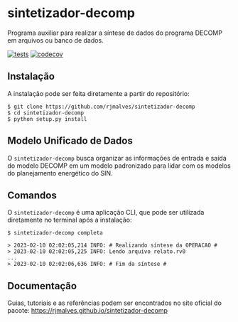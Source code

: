 # sintetizador-decomp
Programa auxiliar para realizar a síntese de dados do programa DECOMP em arquivos ou banco de dados.

[![tests](https://github.com/rjmalves/sintetizador-decomp/actions/workflows/main.yml/badge.svg)](https://github.com/rjmalves/sintetizador-decomp/actions/workflows/main.yml)
[![codecov](https://codecov.io/gh/rjmalves/sintetizador-decomp/graph/badge.svg?token=8KTPAR862Z)](https://codecov.io/gh/rjmalves/sintetizador-decomp)


## Instalação

A instalação pode ser feita diretamente a partir do repositório:
```
$ git clone https://github.com/rjmalves/sintetizador-decomp
$ cd sintetizador-decomp
$ python setup.py install
```

## Modelo Unificado de Dados

O `sintetizador-decomp` busca organizar as informações de entrada e saída do modelo DECOMP em um modelo padronizado para lidar com os modelos do planejamento energético do SIN.

## Comandos

O `sintetizador-decomp` é uma aplicação CLI, que pode ser utilizada diretamente no terminal após a instalação:

```
$ sintetizador-decomp completa

> 2023-02-10 02:02:05,214 INFO: # Realizando síntese da OPERACAO #
> 2023-02-10 02:02:05,225 INFO: Lendo arquivo relato.rv0
...
> 2023-02-10 02:02:06,636 INFO: # Fim da síntese #
```

## Documentação

Guias, tutoriais e as referências podem ser encontrados no site oficial do pacote: https://rjmalves.github.io/sintetizador-decomp